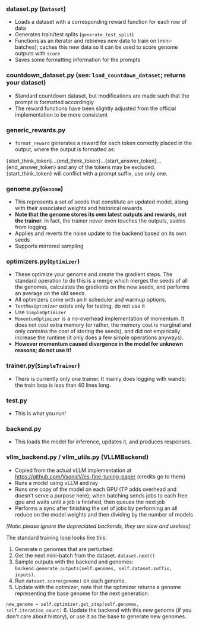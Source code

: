 ### dataset.py (``Dataset``)
- Loads a dataset with a corresponding reward function for each row of data
- Generates train/test splits (``generate_test_split``)
- Functions as an iterator and retrieves new data to train on (mini-batches); caches this new data so it can be used to score genome outputs with ``score``
- Saves some formatting information for the prompts

### countdown_dataset.py (see: ``load_countdown_dataset``; returns your dataset)
- Standard countdown dataset, but modifications are made such that the prompt is formatted accordingly
- The reward functions have been slightly adjusted from the official implementation to be more consistent

### generic_rewards.py
- ``format_reward`` generates a reward for each token correctly placed in the output, where the output is formatted as:

{start_think_token}...{end_think_token}...{start_answer_token}...{end_answer_token} and any of the tokens may be excluded. {start_think_token} will conflict with a prompt suffix, use only one.

### genome.py(``Genome``)
- This represents a set of seeds that constitute an updated model, along with their associated weights and historical rewards.
- **Note that the genome stores its own latest outputs and rewards, not the trainer.** In fact, the trainer never even touches the outputs, asides from logging.
- Applies and reverts the noise update to the backend based on its own seeds
- Supports mirrored sampling

### optimizers.py(``Optimizer``)
- These optimize your genome and create the gradient steps. The standard operation to do this is a merge which merges the seeds of all the genomes, calculates the gradients on the new seeds, and performs an average on the old seeds.
- All optimizers come with an lr scheduler and warmup options.
- ``TestMaxOptimizer`` exists only for testing, do not use it
- Use ``SimpleOptimizer``
- ``MomentumOptimizer`` is a no-overhead implementation of momentum. It does not cost extra memory (or rather, the memory cost is marginal and only contains the cost of storing the seeds), and did not empirically increase the runtime (it only does a few simple operations anyways).
- **However momentum caused divergence in the model for unknown reasons; do not use it!**

### trainer.py(``SimpleTrainer``)
- There is currently only one trainer. It mainly does logging with wandb; the train loop is less than 40 lines long.

### test.py
- This is what you run!

### backend.py
- This loads the model for inference, updates it, and produces responses.

### vllm_backend.py / vllm_utils.py (VLLMBackend)
- Copied from the actual vLLM implementation at https://github.com/VsonicV/es-fine-tuning-paper (credits go to them)
- Runs a model using vLLM and ray
- Runs one copy of the model on each GPU (TP adds overhead and doesn't serve a purpose here); when batching sends jobs to each free gpu and waits until a job is finished, then queues the next job
- Performs a sync after finishing the set of jobs by performing an all reduce on the model weights and then dividing by the number of models

*[Note: please ignore the depreciated backends, they are slow and useless]*

The standard training loop looks like this:
1. Generate n genomes that are perturbed. 
2. Get the next mini-batch from the dataset. ``dataset.next()``
3. Sample outputs with the backend and genomes: ``backend.generate_outputs(self.genomes, self.dataset.suffix, inputs)``.
4. Run ``dataset.score(genome)`` on each genome.
5. Update with the optimizer, note that the optimizer returns a genome representing the base genome for the next generation:

``new_genome = self.optimizer.get_step(self.genomes, self.iteration_count)``
6. Update the backend with this new genome (if you don't care about history), or use it as the base to generate new genomes. 
